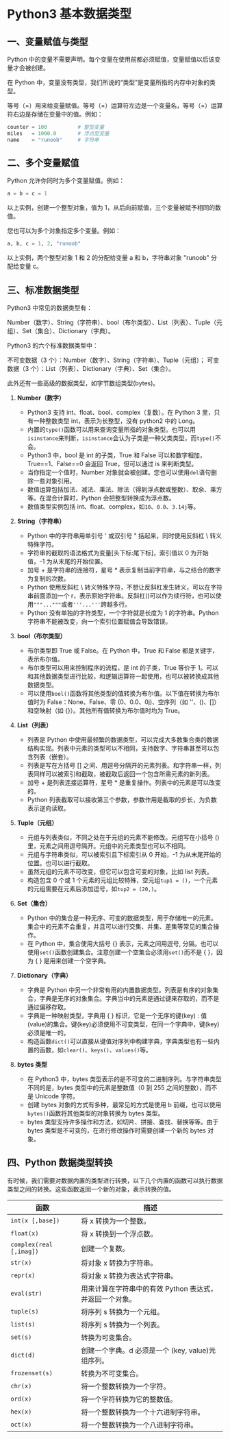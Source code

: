 # Python3 基本数据类型

## **一、变量赋值与类型**

Python 中的变量不需要声明。每个变量在使用前都必须赋值，变量赋值以后该变量才会被创建。

在 Python 中，变量没有类型，我们所说的“类型”是变量所指的内存中对象的类型。

等号（=）用来给变量赋值。等号（=）运算符左边是一个变量名，等号（=）运算符右边是存储在变量中的值。例如：

```python
counter = 100          # 整型变量
miles   = 1000.0       # 浮点型变量
name    = "runoob"     # 字符串
```

## **二、多个变量赋值**

Python 允许你同时为多个变量赋值。例如：

```python
a = b = c = 1
```

以上实例，创建一个整型对象，值为 1，从后向前赋值，三个变量被赋予相同的数值。

您也可以为多个对象指定多个变量。例如：

```python
a, b, c = 1, 2, "runoob"
```

以上实例，两个整型对象 1 和 2 的分配给变量 a 和 b，字符串对象 "runoob" 分配给变量 c。

## **三、标准数据类型**

Python3 中常见的数据类型有：

Number（数字）、String（字符串）、bool（布尔类型）、List（列表）、Tuple（元组）、Set（集合）、Dictionary（字典）。

Python3 的六个标准数据类型中：

不可变数据（3 个）：Number（数字）、String（字符串）、Tuple（元组）；
可变数据（3 个）：List（列表）、Dictionary（字典）、Set（集合）。

此外还有一些高级的数据类型，如字节数组类型(bytes)。

1. **Number（数字）**
   - Python3 支持 int、float、bool、complex（复数）。在 Python 3 里，只有一种整数类型 int，表示为长整型，没有 python2 中的 Long。
   - 内置的`type()`函数可以用来查询变量所指的对象类型。也可以用`isinstance`来判断，`isinstance`会认为子类是一种父类类型，而`type()`不会。
   - Python3 中，bool 是 int 的子类，True 和 False 可以和数字相加，True==1、False==0 会返回 True，但可以通过 is 来判断类型。
   - 当你指定一个值时，Number 对象就会被创建。您也可以使用`del`语句删除一些对象引用。
   - 数值运算包括加法、减法、乘法、除法（得到浮点数或整数）、取余、乘方等。在混合计算时，Python 会把整型转换成为浮点数。
   - 数值类型实例包括 int、float、complex，如`10`、`0.0`、`3.14j`等。

2. **String（字符串）**
   - Python 中的字符串用单引号 ' 或双引号 " 括起来，同时使用反斜杠 \ 转义特殊字符。
   - 字符串的截取的语法格式为变量[头下标:尾下标]，索引值以 0 为开始值，-1 为从末尾的开始位置。
   - 加号 + 是字符串的连接符，星号 * 表示复制当前字符串，与之结合的数字为复制的次数。
   - Python 使用反斜杠 \ 转义特殊字符，不想让反斜杠发生转义，可以在字符串前面添加一个 r，表示原始字符串。反斜杠(\)可以作为续行符，也可以使用`"""..."""`或者`'''...'''`跨越多行。
   - Python 没有单独的字符类型，一个字符就是长度为 1 的字符串。Python 字符串不能被改变，向一个索引位置赋值会导致错误。

3. **bool（布尔类型）**
   - 布尔类型即 True 或 False。在 Python 中，True 和 False 都是关键字，表示布尔值。
   - 布尔类型可以用来控制程序的流程，是 int 的子类，True 等价于 1。可以和其他数据类型进行比较，和逻辑运算符一起使用，也可以被转换成其他数据类型。
   - 可以使用`bool()`函数将其他类型的值转换为布尔值。以下值在转换为布尔值时为 False：None、False、零 (0、0.0、0j)、空序列（如 ''、()、[]）和空映射（如 {}）。其他所有值转换为布尔值时均为 True。

4. **List（列表）**
   - 列表是 Python 中使用最频繁的数据类型，可以完成大多数集合类的数据结构实现。列表中元素的类型可以不相同，支持数字、字符串甚至可以包含列表（嵌套）。
   - 列表是写在方括号 [] 之间、用逗号分隔开的元素列表。和字符串一样，列表同样可以被索引和截取，被截取后返回一个包含所需元素的新列表。
   - 加号 + 是列表连接运算符，星号 * 是重复操作。列表中的元素是可以改变的。
   - Python 列表截取可以接收第三个参数，参数作用是截取的步长，为负数表示逆向读取。

5. **Tuple（元组）**
   - 元组与列表类似，不同之处在于元组的元素不能修改。元组写在小括号 () 里，元素之间用逗号隔开。元组中的元素类型也可以不相同。
   - 元组与字符串类似，可以被索引且下标索引从 0 开始，-1 为从末尾开始的位置。也可以进行截取。
   - 虽然元组的元素不可改变，但它可以包含可变的对象，比如 list 列表。
   - 构造包含 0 个或 1 个元素的元组比较特殊，空元组`tup1 = ()`，一个元素的元组需要在元素后添加逗号，如`tup2 = (20,)`。

6. **Set（集合）**
   - Python 中的集合是一种无序、可变的数据类型，用于存储唯一的元素。集合中的元素不会重复，并且可以进行交集、并集、差集等常见的集合操作。
   - 在 Python 中，集合使用大括号 {} 表示，元素之间用逗号, 分隔。也可以使用`set()`函数创建集合。注意创建一个空集合必须用`set()`而不是 { }，因为 { } 是用来创建一个空字典。

7. **Dictionary（字典）**
   - 字典是 Python 中另一个非常有用的内置数据类型。列表是有序的对象集合，字典是无序的对象集合。字典当中的元素是通过键来存取的，而不是通过偏移存取。
   - 字典是一种映射类型，字典用 { } 标识，它是一个无序的键(key) : 值(value)的集合。键(key)必须使用不可变类型，在同一个字典中，键(key)必须是唯一的。
   - 构造函数`dict()`可以直接从键值对序列中构建字典，字典类型也有一些内置的函数，如`clear()`、`keys()`、`values()`等。

8. **bytes 类型**
   - 在 Python3 中，bytes 类型表示的是不可变的二进制序列。与字符串类型不同的是，bytes 类型中的元素是整数值（0 到 255 之间的整数），而不是 Unicode 字符。
   - 创建 bytes 对象的方式有多种，最常见的方式是使用 b 前缀，也可以使用`bytes()`函数将其他类型的对象转换为 bytes 类型。
   - bytes 类型支持许多操作和方法，如切片、拼接、查找、替换等等。由于 bytes 类型是不可变的，在进行修改操作时需要创建一个新的 bytes 对象。

## **四、Python 数据类型转换**

有时候，我们需要对数据内置的类型进行转换，以下几个内置的函数可以执行数据类型之间的转换。这些函数返回一个新的对象，表示转换的值。

|函数|描述|
|---|---|
|`int(x [,base])`|将 x 转换为一个整数。|
|`float(x)`|将 x 转换到一个浮点数。|
|`complex(real [,imag])`|创建一个复数。|
|`str(x)`|将对象 x 转换为字符串。|
|`repr(x)`|将对象 x 转换为表达式字符串。|
|`eval(str)`|用来计算在字符串中的有效 Python 表达式，并返回一个对象。|
|`tuple(s)`|将序列 s 转换为一个元组。|
|`list(s)`|将序列 s 转换为一个列表。|
|`set(s)`|转换为可变集合。|
|`dict(d)`|创建一个字典。d 必须是一个 (key, value)元组序列。|
|`frozenset(s)`|转换为不可变集合。|
|`chr(x)`|将一个整数转换为一个字符。|
|`ord(x)`|将一个字符转换为它的整数值。|
|`hex(x)`|将一个整数转换为一个十六进制字符串。|
|`oct(x)`|将一个整数转换为一个八进制字符串。|